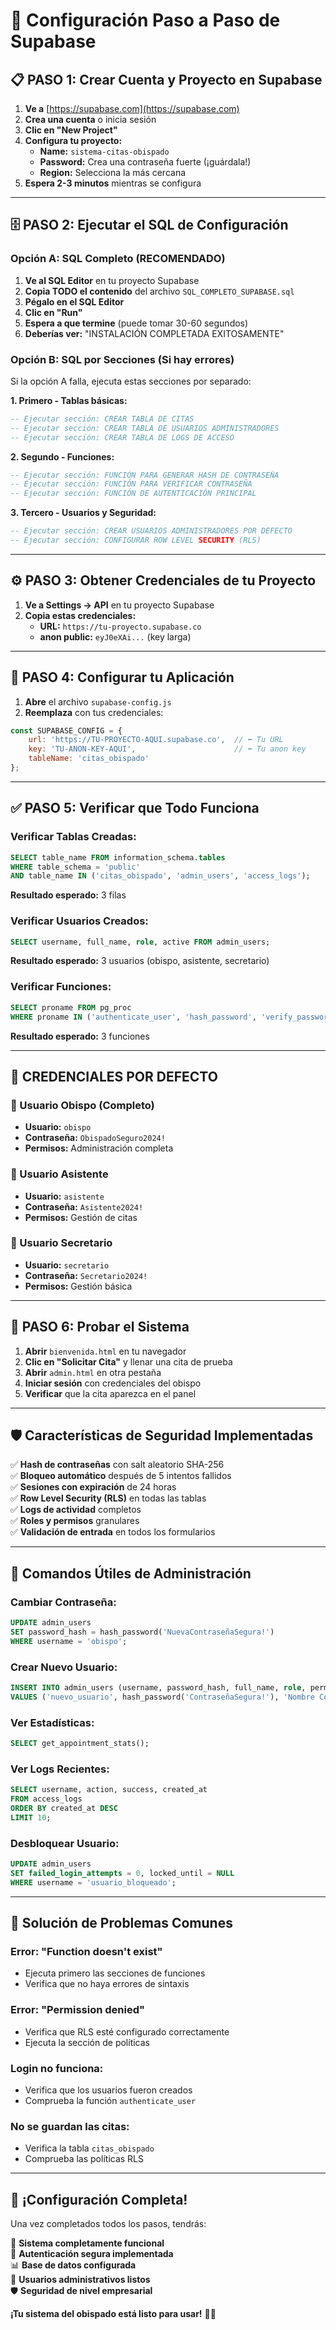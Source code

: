 # 🚀 Configuración Paso a Paso de Supabase

## 📋 **PASO 1: Crear Cuenta y Proyecto en Supabase**

1. **Ve a** [https://supabase.com](https://supabase.com)
2. **Crea una cuenta** o inicia sesión
3. **Clic en "New Project"**
4. **Configura tu proyecto:**
   - **Name:** `sistema-citas-obispado`
   - **Password:** Crea una contraseña fuerte (¡guárdala!)
   - **Region:** Selecciona la más cercana
5. **Espera 2-3 minutos** mientras se configura

---

## 🗄️ **PASO 2: Ejecutar el SQL de Configuración**

### **Opción A: SQL Completo (RECOMENDADO)**

1. **Ve al SQL Editor** en tu proyecto Supabase
2. **Copia TODO el contenido** del archivo `SQL_COMPLETO_SUPABASE.sql`
3. **Pégalo en el SQL Editor**
4. **Clic en "Run"** 
5. **Espera a que termine** (puede tomar 30-60 segundos)
6. **Deberías ver:** "INSTALACIÓN COMPLETADA EXITOSAMENTE"

### **Opción B: SQL por Secciones (Si hay errores)**

Si la opción A falla, ejecuta estas secciones por separado:

**1. Primero - Tablas básicas:**
```sql
-- Ejecutar sección: CREAR TABLA DE CITAS
-- Ejecutar sección: CREAR TABLA DE USUARIOS ADMINISTRADORES  
-- Ejecutar sección: CREAR TABLA DE LOGS DE ACCESO
```

**2. Segundo - Funciones:**
```sql
-- Ejecutar sección: FUNCIÓN PARA GENERAR HASH DE CONTRASEÑA
-- Ejecutar sección: FUNCIÓN PARA VERIFICAR CONTRASEÑA
-- Ejecutar sección: FUNCIÓN DE AUTENTICACIÓN PRINCIPAL
```

**3. Tercero - Usuarios y Seguridad:**
```sql
-- Ejecutar sección: CREAR USUARIOS ADMINISTRADORES POR DEFECTO
-- Ejecutar sección: CONFIGURAR ROW LEVEL SECURITY (RLS)
```

---

## ⚙️ **PASO 3: Obtener Credenciales de tu Proyecto**

1. **Ve a Settings → API** en tu proyecto Supabase
2. **Copia estas credenciales:**
   - **URL:** `https://tu-proyecto.supabase.co`
   - **anon public:** `eyJ0eXAi...` (key larga)

---

## 🔧 **PASO 4: Configurar tu Aplicación**

1. **Abre** el archivo `supabase-config.js`
2. **Reemplaza** con tus credenciales:

```javascript
const SUPABASE_CONFIG = {
    url: 'https://TU-PROYECTO-AQUI.supabase.co',  // ⬅️ Tu URL
    key: 'TU-ANON-KEY-AQUI',                      // ⬅️ Tu anon key
    tableName: 'citas_obispado'
};
```

---

## ✅ **PASO 5: Verificar que Todo Funciona**

### **Verificar Tablas Creadas:**
```sql
SELECT table_name FROM information_schema.tables 
WHERE table_schema = 'public' 
AND table_name IN ('citas_obispado', 'admin_users', 'access_logs');
```
**Resultado esperado:** 3 filas

### **Verificar Usuarios Creados:**
```sql
SELECT username, full_name, role, active FROM admin_users;
```
**Resultado esperado:** 3 usuarios (obispo, asistente, secretario)

### **Verificar Funciones:**
```sql
SELECT proname FROM pg_proc 
WHERE proname IN ('authenticate_user', 'hash_password', 'verify_password');
```
**Resultado esperado:** 3 funciones

---

## 🔑 **CREDENCIALES POR DEFECTO**

### **👑 Usuario Obispo (Completo)**
- **Usuario:** `obispo`
- **Contraseña:** `ObispadoSeguro2024!`
- **Permisos:** Administración completa

### **👤 Usuario Asistente**
- **Usuario:** `asistente`
- **Contraseña:** `Asistente2024!`
- **Permisos:** Gestión de citas

### **📝 Usuario Secretario**
- **Usuario:** `secretario`
- **Contraseña:** `Secretario2024!`
- **Permisos:** Gestión básica

---

## 🧪 **PASO 6: Probar el Sistema**

1. **Abrir** `bienvenida.html` en tu navegador
2. **Clic en "Solicitar Cita"** y llenar una cita de prueba
3. **Abrir** `admin.html` en otra pestaña
4. **Iniciar sesión** con credenciales del obispo
5. **Verificar** que la cita aparezca en el panel

---

## 🛡️ **Características de Seguridad Implementadas**

✅ **Hash de contraseñas** con salt aleatorio SHA-256  
✅ **Bloqueo automático** después de 5 intentos fallidos  
✅ **Sesiones con expiración** de 24 horas  
✅ **Row Level Security (RLS)** en todas las tablas  
✅ **Logs de actividad** completos  
✅ **Roles y permisos** granulares  
✅ **Validación de entrada** en todos los formularios  

---

## 🔧 **Comandos Útiles de Administración**

### **Cambiar Contraseña:**
```sql
UPDATE admin_users 
SET password_hash = hash_password('NuevaContraseñaSegura!')
WHERE username = 'obispo';
```

### **Crear Nuevo Usuario:**
```sql
INSERT INTO admin_users (username, password_hash, full_name, role, permissions)
VALUES ('nuevo_usuario', hash_password('ContraseñaSegura!'), 'Nombre Completo', 'asistente', '["read_appointments", "write_appointments"]'::jsonb);
```

### **Ver Estadísticas:**
```sql
SELECT get_appointment_stats();
```

### **Ver Logs Recientes:**
```sql
SELECT username, action, success, created_at 
FROM access_logs 
ORDER BY created_at DESC 
LIMIT 10;
```

### **Desbloquear Usuario:**
```sql
UPDATE admin_users 
SET failed_login_attempts = 0, locked_until = NULL
WHERE username = 'usuario_bloqueado';
```

---

## 🚨 **Solución de Problemas Comunes**

### **Error: "Function doesn't exist"**
- Ejecuta primero las secciones de funciones
- Verifica que no haya errores de sintaxis

### **Error: "Permission denied"**
- Verifica que RLS esté configurado correctamente
- Ejecuta la sección de políticas

### **Login no funciona:**
- Verifica que los usuarios fueron creados
- Comprueba la función `authenticate_user`

### **No se guardan las citas:**
- Verifica la tabla `citas_obispado`
- Comprueba las políticas RLS

---

## 🎯 **¡Configuración Completa!**

Una vez completados todos los pasos, tendrás:

🎉 **Sistema completamente funcional**  
🔐 **Autenticación segura implementada**  
📊 **Base de datos configurada**  
👥 **Usuarios administrativos listos**  
🛡️ **Seguridad de nivel empresarial**  

**¡Tu sistema del obispado está listo para usar!** 🙏✨